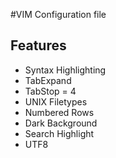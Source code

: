 #VIM Configuration file

## Features
* Syntax Highlighting
* TabExpand
* TabStop = 4
* UNIX Filetypes
* Numbered Rows
* Dark Background
* Search Highlight
* UTF8

